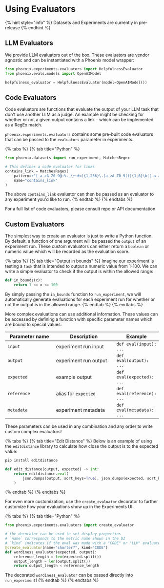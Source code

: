 # Using Evaluators

{% hint style="info" %}
Datasets and Experiments are currently in pre-release
{% endhint %}

## LLM Evaluators

We provide LLM evaluators out of the box. These evaluators are vendor agnostic and can be instantiated with a Phoenix model wrapper:

```python
from phoenix.experiments.evaluators import HelpfulnessEvaluator
from phoenix.evals.models import OpenAIModel

helpfulness_evaluator = HelpfulnessEvaluator(model=OpenAIModel())
```

## Code Evaluators

Code evaluators are functions that evaluate the output of your LLM task that don't use another LLM as a judge. An example might be checking for whether or not a given output contains a link - which can be implemented as a RegEx match.

`phoenix.experiments.evaluators` contains some pre-built code evaluators that can be passed to the `evaluators` parameter in experiments.

{% tabs %}
{% tab title="Python" %}
```python
from phoenix.datasets import run_experiment, MatchesRegex

# This defines a code evaluator for links
contains_link = MatchesRegex(
    pattern=r"[-a-zA-Z0-9@:%._\+~#=]{1,256}\.[a-zA-Z0-9()]{1,6}\b([-a-zA-Z0-9()@:%_\+.~#?&//=]*)",
    name="contains_link"
)
```

The above `contains_link` evaluator can then be passed as an evaluator to any experiment you'd like to run.
{% endtab %}
{% endtabs %}

For a full list of code evaluators, please consult repo or API documentation.

## Custom Evaluators

The simplest way to create an evaluator is just to write a Python function. By default, a function of one argument will be passed the `output` of an experiment run. These custom evaluators can either return a `boolean` or numeric value which will be recorded as the evaluation score.

{% tabs %}
{% tab title="Output in bounds" %}
Imagine our experiment is testing a `task` that is intended to output a numeric value from 1-100. We can write a simple evaluator to check if the output is within the allowed range:

```python
def in_bounds(x):
    return 1 <= x <= 100
```

By simply passing the `in_bounds` function to `run_experiment`, we will automatically generate evaluations for each experiment run for whether or not the output is in the allowed range.
{% endtab %}
{% endtabs %}

More complex evaluations can use additional information. These values can be accessed by defining a function with specific parameter names which are bound to special values:

<table><thead><tr><th width="193">Parameter name</th><th width="256">Description</th><th>Example</th></tr></thead><tbody><tr><td><code>input</code></td><td>experiment run input</td><td><code>def eval(input): ...</code></td></tr><tr><td><code>output</code></td><td>experiment run output</td><td><code>def eval(output): ...</code></td></tr><tr><td><code>expected</code></td><td>example output</td><td><code>def eval(expected): ...</code></td></tr><tr><td><code>reference</code></td><td>alias for <code>expected</code></td><td><code>def eval(reference): ...</code></td></tr><tr><td><code>metadata</code></td><td>experiment metadata</td><td><code>def eval(metadata): ...</code></td></tr></tbody></table>

These parameters can be used in any combination and any order to write custom complex evaluators!

{% tabs %}
{% tab title="Edit Distance" %}
Below is an example of using the `editdistance` library to calculate how close the output is to the expected value:

```sh
pip install editdistance
```

```python
def edit_distance(output, expected) -> int:
    return editdistance.eval(
        json.dumps(output, sort_keys=True), json.dumps(expected, sort_keys=True)
    )
```
{% endtab %}
{% endtabs %}

For even more customization, use the `create_evaluator` decorator to further customize how your evaluations show up in the Experiments UI.

{% tabs %}
{% tab title="Python" %}
```python
from phoenix.experiments.evaluators import create_evaluator

# the decorator can be used to set display properties
# `name` corresponds to the metric name shown in the UI
# `kind` indicates if the eval was made with a "CODE" or "LLM" evaluator
@create_evaluator(name="shorter?", kind="CODE")
def wordiness_evaluator(expected, output):
    reference_length = len(expected.split())
    output_length = len(output.split())
    return output_length < reference_length
```

The decorated `wordiness_evaluator` can be passed directly into `run_experiment`!
{% endtab %}
{% endtabs %}
